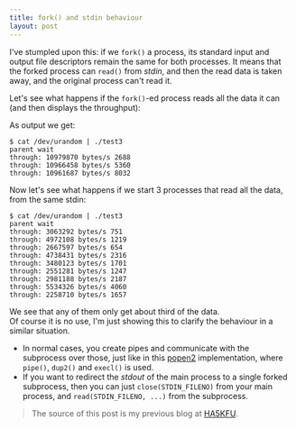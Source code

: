 ```yaml
---
title: fork() and stdin behaviour
layout: post
---
```


I've stumpled upon this: if we `fork()` a process, its standard input and output file descriptors remain the same for both processes. It means that the forked process can `read()` from *stdin*, and then the read data is taken away, and the original process can't read it.

Let's see what happens if the `fork()`-ed process reads all the data it can (and then displays the throughput):

<script src="https://gist.github.com/ha7ilm/52171f12b690e54250dc.js"></script>

As output we get:

	$ cat /dev/urandom | ./test3
	parent wait
	through: 10979870 bytes/s 2688
	through: 10966458 bytes/s 5360
	through: 10961687 bytes/s 8032

Now let's see what happens if we start 3 processes that read all the data, from the same stdin:

<script src="https://gist.github.com/ha7ilm/40e57a7b636a1351800e.js"></script>

	$ cat /dev/urandom | ./test3
	parent wait
	through: 3063292 bytes/s 751
	through: 4972108 bytes/s 1219
	through: 2667597 bytes/s 654
	through: 4738431 bytes/s 2316
	through: 3480123 bytes/s 1701
	through: 2551281 bytes/s 1247
	through: 2981188 bytes/s 2187
	through: 5534326 bytes/s 4060
	through: 2258710 bytes/s 1657

We see that any of them only get about third of the data.<br />
Of course it is no use, I'm just showing this to clarify the behaviour in a similar situation.

* In normal cases, you create pipes and communicate with the subprocess over those, just like in this [popen2](https://media.unpythonic.net/emergent-files/01108826729/popen2.c) implementation, where `pipe()`, `dup2()` and `execl()` is used.
* If you want to redirect the *stdout* of the main process to a single forked subprocess, then you can just `close(STDIN_FILENO)` from your main process, and `read(STDIN_FILENO, ...)` from the subprocess.

> The source of this post is my previous blog at [HA5KFU](http://ha5kfu.sch.bme.hu).
